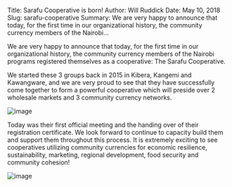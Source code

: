 Title: Sarafu Cooperative is born!
Author: Will Ruddick
Date: May 10, 2018
Slug: sarafu-cooperative
Summary: We are very happy to announce that today, for the first time in our organizational history, the community currency members of the Nairobi...

We are very happy to announce that today, for the first time in our
organizational history, the community currency members of the Nairobi
programs registered themselves as a cooperative: The Sarafu Cooperative.

We started these 3 groups back in 2015 in Kibera, Kangemi and
Kawangware, and we are very proud to see that they have successfully
come together to form a powerful cooperative which will preside over 2
wholesale markets and 3 community currency networks.

![image](/images/blog/sarafu-cooperative1.webp)

Today was their first official meeting and the handing over of their
registration certificate. We look forward to continue to capacity build
them and support them throughout this process. It is extremely exciting
to see cooperatives utilizing community currencies for economic
resilience, sustainability, marketing, regional development, food
security and community cohesion!

![image](/images/blog/sarafu-cooperative50.webp)
